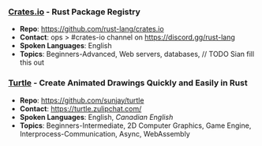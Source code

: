 ### [Crates.io](https://crates.io/) - Rust Package Registry
* **Repo**: https://github.com/rust-lang/crates.io
* **Contact**: ops > #crates-io channel on https://discord.gg/rust-lang
* **Spoken Languages**: English
* **Topics**: Beginners-Advanced, Web servers, databases, // TODO Sian fill this out

### [Turtle](https://turtle.rs/) - Create Animated Drawings Quickly and Easily in Rust
* **Repo**: https://github.com/sunjay/turtle
* **Contact**: https://turtle.zulipchat.com/
* **Spoken Languages**: English, _Canadian English_
* **Topics**: Beginners-Intermediate, 2D Computer Graphics, Game Engine, Interprocess-Communication, Async, WebAssembly
